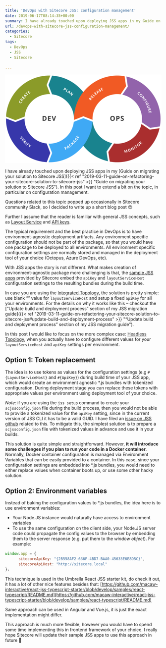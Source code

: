 ```yaml
---
title: 'DevOps with Sitecore JSS: configuration management'
date: 2019-06-17T08:14:35+00:00
summary: I have already touched upon deploying JSS apps in my Guide on migrating your solution to Sitecore JSS. In this post I want to extend a bit on the topic, in particular on configuration management.
url: /devops-with-sitecore-jss-configuration-management/
categories:
  - Sitecore
tags:
  - DevOps
  - JSS
  - Sitecore

---
```

![Managing configuration in Sitecore JSS deployments](devops.png#center "Managing configuration in Sitecore JSS deployments")

I have already touched upon deploying JSS apps in my [Guide on migrating your solution to Sitecore JSS]({{< ref "2019-03-11-guide-on-refactoring-your-sitecore-solution-to-sitecore-jss" >}} "Guide on migrating your solution to Sitecore JSS"). In this post I want to extend a bit on the topic, in particular on configuration management.

Questions related to this topic popped up occasionally in Sitecore community Slack, so I decided to write up a short blog post 😉

Further I assume that the reader is familiar with general JSS concepts, such as [Layout Service](https://doc.sitecore.com/xp/en/developers/hd/200/sitecore-headless-development/sitecore-layout-service.html "Layout Service") and [API keys](https://doc.sitecore.com/xp/en/developers/hd/200/sitecore-headless-development/create-a-sitecore-api-key.html "API keys").

The typical requirement and the best practice in DevOps is to have environment-agnostic deployment artifacts. Any environment specific configuration should not be part of the package, so that you would have one package to be deployed to all environments. All environment specific configuration settings are normally stored and managed in the deployment tool of your choice (Octopus, Azure DevOps, etc).

With JSS apps the story is not different. What makes creation of environment-agnostic package more challenging is that, the [sample JSS apps](https://github.com/Sitecore/jss/tree/dev/samples "sample JSS apps") provided by Sitecore embed the `apiKey` and `layoutServiceHost` configuration settings to the resulting bundles during the build time.

In case you are using the [Integrated Topology](https://doc.sitecore.com/xp/en/developers/hd/200/sitecore-headless-development/jss-topologies.html#integrated-topology "Integrated topology"), the solution is pretty simple: use blank &#8220;&#8221; value for `layoutServiceHost` and setup a fixed `apiKey` for all your environments. For the details on why it works like this &#8211; checkout the [&#8220;Update build and deployment process&#8221; section of my JSS migration guide]({{< ref "2019-03-11-guide-on-refactoring-your-sitecore-solution-to-sitecore-jss#update-build-and-deployment-process" >}} "&#8220;Update build and deployment process&#8221; section of my JSS migration guide").

In this post I would like to focus on the more complex case: [Headless Topology](https://doc.sitecore.com/xp/en/developers/hd/200/sitecore-headless-development/jss-topologies.html#headless-topology "Headless topology"), when you actually have to configure different values for your `layoutServiceHost` and `apiKey` settings per environment.

## Option 1: Token replacement

The idea is to use tokens as values for the configuration settings (e.g `#{LayoutServiceHost}` and `#{ApiKey}`) during build time of your JSS app, which would create an environment agnostic *.js bundles with tokenized configuration. During deployment stage you can replace these tokens with appropriate values per environment using deployment tool of your choice.


_Note:_ if you are using the `jss setup` command to create your `scjssconfig.json` file during the build process, then you would not be able to provide a tokenized value for the `apiKey` setting, since in the current version of JSS CLI it has to be a valid GUID. I have filed an [issue on JSS github](https://github.com/Sitecore/jss/issues/187 "issue on JSS github") related to this. To mitigate this, the simplest solution is to prepare a `scjssconfig.json` file with tokenized values in advance and use it in your builds.

This solution is quite simple and straightforward. However, **it will introduce some challenges if you plan to run your code in a Docker container**. Normally, Docker container configuration is managed via Environment Variables that can be easily provided to a container. In this case, since your configuration settings are embedded into *.js bundles, you would need to either replace values when container boots up, or use some other hacky solution.

## Option 2: Environment variables

Instead of baking the configuration values to *.js bundles, the idea here is to use environment variables:

  * Your Node.JS instance would naturally have access to environment variables
  * To use the same configuration on the client side, your Node.JS server code could propagate the config values to the browser by embedding them to the server response (e.g. put them to the _window object_). For example:

```js
window.app = {    
      sitecoreApiKey: "{2B558AF2-636F-4BD7-BAA0-45633E6E8D5C}",
      sitecoreApiHost: "http://sitecore.local"
};
```

This technique is used in the Umbrella React JSS starter kit, do check it out, it has a lot of other nice features besides that: [https://github.com/macaw-interactive/react-jss-typescript-starter/blob/develop/samples/react-typescript/README.md](https://github.com/macaw-interactive/react-jss-typescript-starter/blob/develop/samples/react-typescript/README.md)

Same approach can be used in Angular and Vue.js, it is just the exact implementation might differ. 

This approach is much more flexible, however you would have to spend some time implementing this in frontend framework of your choice. I really hope Sitecore will update their sample JSS apps to use this approach in future 🙂